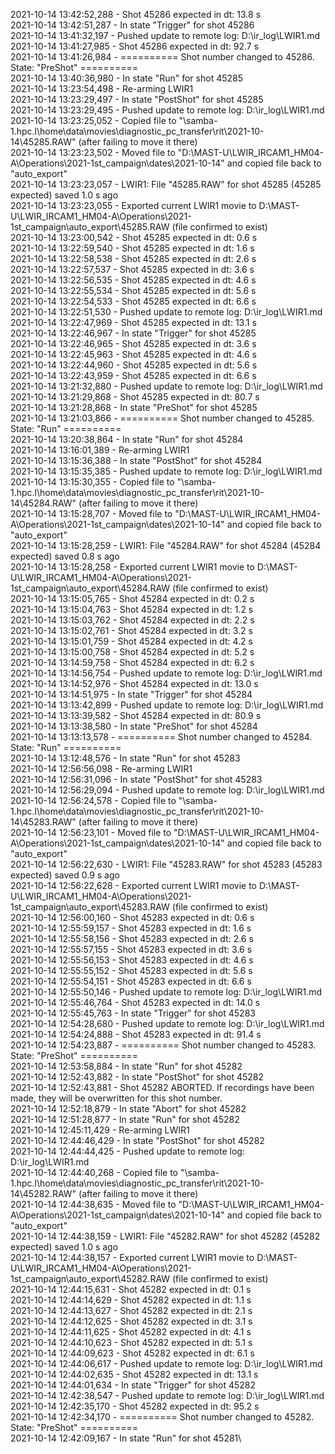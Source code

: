 2021-10-14 13:42:52,288 - Shot 45286 expected in dt: 13.8 s\
2021-10-14 13:42:51,287 - In state "Trigger" for shot 45286\
2021-10-14 13:41:32,197 - Pushed update to remote log: D:\ir_log\LWIR1.md\
2021-10-14 13:41:27,985 - Shot 45286 expected in dt: 92.7 s\
2021-10-14 13:41:26,984 - ========== Shot number changed to 45286. State: "PreShot" ==========\
2021-10-14 13:40:36,980 - In state "Run" for shot 45285\
2021-10-14 13:23:54,498 - Re-arming LWIR1\
2021-10-14 13:23:29,497 - In state "PostShot" for shot 45285\
2021-10-14 13:23:29,495 - Pushed update to remote log: D:\ir_log\LWIR1.md\
2021-10-14 13:23:25,052 - Copied file to "\\samba-1.hpc.l\home\data\movies\diagnostic_pc_transfer\rit\2021-10-14\45285.RAW" (after failing to move it there)\
2021-10-14 13:23:23,502 - Moved file to "D:\MAST-U\LWIR_IRCAM1_HM04-A\Operations\2021-1st_campaign\dates\2021-10-14" and copied file back to "auto_export"\
2021-10-14 13:23:23,057 - LWIR1: File "45285.RAW" for shot 45285 (45285 expected) saved 1.0 s ago\
2021-10-14 13:23:23,055 - Exported current LWIR1 movie to D:\MAST-U\LWIR_IRCAM1_HM04-A\Operations\2021-1st_campaign\auto_export\45285.RAW (file confirmed to exist)\
2021-10-14 13:23:00,542 - Shot 45285 expected in dt: 0.6 s\
2021-10-14 13:22:59,540 - Shot 45285 expected in dt: 1.6 s\
2021-10-14 13:22:58,538 - Shot 45285 expected in dt: 2.6 s\
2021-10-14 13:22:57,537 - Shot 45285 expected in dt: 3.6 s\
2021-10-14 13:22:56,535 - Shot 45285 expected in dt: 4.6 s\
2021-10-14 13:22:55,534 - Shot 45285 expected in dt: 5.6 s\
2021-10-14 13:22:54,533 - Shot 45285 expected in dt: 6.6 s\
2021-10-14 13:22:51,530 - Pushed update to remote log: D:\ir_log\LWIR1.md\
2021-10-14 13:22:47,969 - Shot 45285 expected in dt: 13.1 s\
2021-10-14 13:22:46,967 - In state "Trigger" for shot 45285\
2021-10-14 13:22:46,965 - Shot 45285 expected in dt: 3.6 s\
2021-10-14 13:22:45,963 - Shot 45285 expected in dt: 4.6 s\
2021-10-14 13:22:44,960 - Shot 45285 expected in dt: 5.6 s\
2021-10-14 13:22:43,959 - Shot 45285 expected in dt: 6.6 s\
2021-10-14 13:21:32,880 - Pushed update to remote log: D:\ir_log\LWIR1.md\
2021-10-14 13:21:29,868 - Shot 45285 expected in dt: 80.7 s\
2021-10-14 13:21:28,868 - In state "PreShot" for shot 45285\
2021-10-14 13:21:03,866 - ========== Shot number changed to 45285. State: "Run" ==========\
2021-10-14 13:20:38,864 - In state "Run" for shot 45284\
2021-10-14 13:16:01,389 - Re-arming LWIR1\
2021-10-14 13:15:36,388 - In state "PostShot" for shot 45284\
2021-10-14 13:15:35,385 - Pushed update to remote log: D:\ir_log\LWIR1.md\
2021-10-14 13:15:30,355 - Copied file to "\\samba-1.hpc.l\home\data\movies\diagnostic_pc_transfer\rit\2021-10-14\45284.RAW" (after failing to move it there)\
2021-10-14 13:15:28,707 - Moved file to "D:\MAST-U\LWIR_IRCAM1_HM04-A\Operations\2021-1st_campaign\dates\2021-10-14" and copied file back to "auto_export"\
2021-10-14 13:15:28,259 - LWIR1: File "45284.RAW" for shot 45284 (45284 expected) saved 0.8 s ago\
2021-10-14 13:15:28,258 - Exported current LWIR1 movie to D:\MAST-U\LWIR_IRCAM1_HM04-A\Operations\2021-1st_campaign\auto_export\45284.RAW (file confirmed to exist)\
2021-10-14 13:15:05,765 - Shot 45284 expected in dt: 0.2 s\
2021-10-14 13:15:04,763 - Shot 45284 expected in dt: 1.2 s\
2021-10-14 13:15:03,762 - Shot 45284 expected in dt: 2.2 s\
2021-10-14 13:15:02,761 - Shot 45284 expected in dt: 3.2 s\
2021-10-14 13:15:01,759 - Shot 45284 expected in dt: 4.2 s\
2021-10-14 13:15:00,758 - Shot 45284 expected in dt: 5.2 s\
2021-10-14 13:14:59,758 - Shot 45284 expected in dt: 6.2 s\
2021-10-14 13:14:56,754 - Pushed update to remote log: D:\ir_log\LWIR1.md\
2021-10-14 13:14:52,976 - Shot 45284 expected in dt: 13.0 s\
2021-10-14 13:14:51,975 - In state "Trigger" for shot 45284\
2021-10-14 13:13:42,899 - Pushed update to remote log: D:\ir_log\LWIR1.md\
2021-10-14 13:13:39,582 - Shot 45284 expected in dt: 80.9 s\
2021-10-14 13:13:38,580 - In state "PreShot" for shot 45284\
2021-10-14 13:13:13,578 - ========== Shot number changed to 45284. State: "Run" ==========\
2021-10-14 13:12:48,576 - In state "Run" for shot 45283\
2021-10-14 12:56:56,098 - Re-arming LWIR1\
2021-10-14 12:56:31,096 - In state "PostShot" for shot 45283\
2021-10-14 12:56:29,094 - Pushed update to remote log: D:\ir_log\LWIR1.md\
2021-10-14 12:56:24,578 - Copied file to "\\samba-1.hpc.l\home\data\movies\diagnostic_pc_transfer\rit\2021-10-14\45283.RAW" (after failing to move it there)\
2021-10-14 12:56:23,101 - Moved file to "D:\MAST-U\LWIR_IRCAM1_HM04-A\Operations\2021-1st_campaign\dates\2021-10-14" and copied file back to "auto_export"\
2021-10-14 12:56:22,630 - LWIR1: File "45283.RAW" for shot 45283 (45283 expected) saved 0.9 s ago\
2021-10-14 12:56:22,628 - Exported current LWIR1 movie to D:\MAST-U\LWIR_IRCAM1_HM04-A\Operations\2021-1st_campaign\auto_export\45283.RAW (file confirmed to exist)\
2021-10-14 12:56:00,160 - Shot 45283 expected in dt: 0.6 s\
2021-10-14 12:55:59,157 - Shot 45283 expected in dt: 1.6 s\
2021-10-14 12:55:58,156 - Shot 45283 expected in dt: 2.6 s\
2021-10-14 12:55:57,155 - Shot 45283 expected in dt: 3.6 s\
2021-10-14 12:55:56,153 - Shot 45283 expected in dt: 4.6 s\
2021-10-14 12:55:55,152 - Shot 45283 expected in dt: 5.6 s\
2021-10-14 12:55:54,151 - Shot 45283 expected in dt: 6.6 s\
2021-10-14 12:55:50,146 - Pushed update to remote log: D:\ir_log\LWIR1.md\
2021-10-14 12:55:46,764 - Shot 45283 expected in dt: 14.0 s\
2021-10-14 12:55:45,763 - In state "Trigger" for shot 45283\
2021-10-14 12:54:28,680 - Pushed update to remote log: D:\ir_log\LWIR1.md\
2021-10-14 12:54:24,888 - Shot 45283 expected in dt: 91.4 s\
2021-10-14 12:54:23,887 - ========== Shot number changed to 45283. State: "PreShot" ==========\
2021-10-14 12:53:58,884 - In state "Run" for shot 45282\
2021-10-14 12:52:43,882 - In state "PostShot" for shot 45282\
2021-10-14 12:52:43,881 - Shot 45282 ABORTED. If recordings have been made, they will be overwritten for this shot number.\
2021-10-14 12:52:18,879 - In state "Abort" for shot 45282\
2021-10-14 12:51:28,877 - In state "Run" for shot 45282\
2021-10-14 12:45:11,429 - Re-arming LWIR1\
2021-10-14 12:44:46,429 - In state "PostShot" for shot 45282\
2021-10-14 12:44:44,425 - Pushed update to remote log: D:\ir_log\LWIR1.md\
2021-10-14 12:44:40,268 - Copied file to "\\samba-1.hpc.l\home\data\movies\diagnostic_pc_transfer\rit\2021-10-14\45282.RAW" (after failing to move it there)\
2021-10-14 12:44:38,635 - Moved file to "D:\MAST-U\LWIR_IRCAM1_HM04-A\Operations\2021-1st_campaign\dates\2021-10-14" and copied file back to "auto_export"\
2021-10-14 12:44:38,159 - LWIR1: File "45282.RAW" for shot 45282 (45282 expected) saved 1.0 s ago\
2021-10-14 12:44:38,157 - Exported current LWIR1 movie to D:\MAST-U\LWIR_IRCAM1_HM04-A\Operations\2021-1st_campaign\auto_export\45282.RAW (file confirmed to exist)\
2021-10-14 12:44:15,631 - Shot 45282 expected in dt: 0.1 s\
2021-10-14 12:44:14,629 - Shot 45282 expected in dt: 1.1 s\
2021-10-14 12:44:13,627 - Shot 45282 expected in dt: 2.1 s\
2021-10-14 12:44:12,625 - Shot 45282 expected in dt: 3.1 s\
2021-10-14 12:44:11,625 - Shot 45282 expected in dt: 4.1 s\
2021-10-14 12:44:10,623 - Shot 45282 expected in dt: 5.1 s\
2021-10-14 12:44:09,623 - Shot 45282 expected in dt: 6.1 s\
2021-10-14 12:44:06,617 - Pushed update to remote log: D:\ir_log\LWIR1.md\
2021-10-14 12:44:02,635 - Shot 45282 expected in dt: 13.1 s\
2021-10-14 12:44:01,634 - In state "Trigger" for shot 45282\
2021-10-14 12:42:38,547 - Pushed update to remote log: D:\ir_log\LWIR1.md\
2021-10-14 12:42:35,170 - Shot 45282 expected in dt: 95.2 s\
2021-10-14 12:42:34,170 - ========== Shot number changed to 45282. State: "PreShot" ==========\
2021-10-14 12:42:09,167 - In state "Run" for shot 45281\
